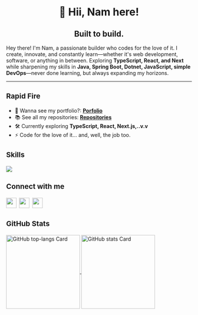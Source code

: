 # <h1 align="center">👋 Hii, Nam here!</h1>

### <h2 align="center">Built to build.</h2>

 <p>Hey there! I'm Nam, a passionate builder who codes for the love of it. I create, innovate, and constantly learn—whether it's web development, software, or anything in between. Exploring <b>TypeScript, React, and Next</b> while sharpening my skills in <b>Java, Spring Boot, Dotnet, JavaScript, simple DevOps</b>—never done learning, but always expanding my horizons.</p>

---

### **<h3 align="left">Rapid Fire</h3>**

- 💼 Wanna see my portfolio?: **[Porfolio](https://namht.is-a.dev/)**
- 📚 See all my repositories: **[Repositories](https://github.com/lagux-coding?tab=repositories)**
- 🛠️ Currently exploring **TypeScript, React, Next.js,..v.v**
- ⚡ Code for the love of it… and, well, the job too.

### **<h3 align="left">Skills</h3>**

<p align="left">
  <a href="https://go-skill-icons.vercel.app/">
    <img
      src="https://go-skill-icons.vercel.app/api/icons?i=java,cs,c,spring,maven,dotnet,html,css,javascript,typescript,npm,react,vite,tailwind,mysql,sqlserver,github,docker,jenkins,aws&perline=10"
    />
  </a>
</p>

### **<h3 align="left">Connect with me</h3>**

<h4 align="left"><a href="mailto:nguyenhientrungnam@gmail.com" target="_blank"><img src="https://img.shields.io/badge/Gmail-D14836?style=for-the-badge&logo=gmail&logoColor=white" height="28" style="margin-right: 4px"></a> <a href="https://www.facebook.com/laguxl" target="_blank"><img src="https://img.shields.io/badge/Facebook-1877F2?style=for-the-badge&logo=facebook&logoColor=white" height="28" style="margin-right: 4px"></a> <a href="https://www.instagram.com/laguxl_" target="_blank"><img src="https://img.shields.io/badge/Instagram-E4405F?style=for-the-badge&logo=instagram&logoColor=white" height="28" style="margin-right: 4px"></a></h4>

### **<h3 align="left">GitHub Stats</h3>**

<a href="https://github.com/lagux-coding/github-readme-stats">
<img height=200 align="center" src="https://github-readme-stats.vercel.app/api/top-langs?username=lagux-coding&theme=dark&hide_title=true&layout=compact&langs_count=8&hide_progress=false&card_width=320" alt="GitHub top-langs Card" />
<img height=200 align="center" src="https://github-readme-stats.vercel.app/api?username=lagux-coding&theme=dark&hide_title=true&hide_rank=false&rank_icon=github&show_icons=true&include_all_commits=true&count_private=true&line_height=23&ring_color=ad8fff&icon_color=663399" alt="GitHub stats Card" />
</a>
